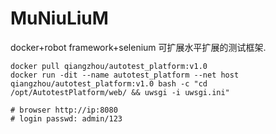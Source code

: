 # MuNiuLiuM
docker+robot framework+selenium 可扩展水平扩展的测试框架.

```shell script
docker pull qiangzhou/autotest_platform:v1.0
docker run -dit --name autotest_platform --net host qiangzhou/autotest_platform:v1.0 bash -c "cd /opt/AutotestPlatform/web/ && uwsgi -i uwsgi.ini"

# browser http://ip:8080
# login passwd: admin/123
```
